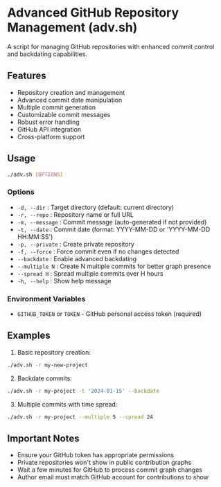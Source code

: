 # Advanced GitHub Repository Management (adv.sh)

A script for managing GitHub repositories with enhanced commit control and backdating capabilities.

## Features

- Repository creation and management
- Advanced commit date manipulation
- Multiple commit generation
- Customizable commit messages
- Robust error handling
- GitHub API integration
- Cross-platform support

## Usage

```bash
./adv.sh [OPTIONS]
```

### Options

- `-d, --dir` : Target directory (default: current directory)
- `-r, --repo` : Repository name or full URL
- `-m, --message` : Commit message (auto-generated if not provided)
- `-t, --date` : Commit date (format: YYYY-MM-DD or 'YYYY-MM-DD HH:MM:SS')
- `-p, --private` : Create private repository
- `-f, --force` : Force commit even if no changes detected
- `--backdate` : Enable advanced backdating
- `--multiple N` : Create N multiple commits for better graph presence
- `--spread H` : Spread multiple commits over H hours
- `-h, --help` : Show help message

### Environment Variables

- `GITHUB_TOKEN` or `TOKEN` - GitHub personal access token (required)

## Examples

1. Basic repository creation:
```bash
./adv.sh -r my-new-project
```

2. Backdate commits:
```bash
./adv.sh -r my-project -t '2024-01-15' --backdate
```

3. Multiple commits with time spread:
```bash
./adv.sh -r my-project --multiple 5 --spread 24
```

## Important Notes

- Ensure your GitHub token has appropriate permissions
- Private repositories won't show in public contribution graphs
- Wait a few minutes for GitHub to process commit graph changes
- Author email must match GitHub account for contributions to show
